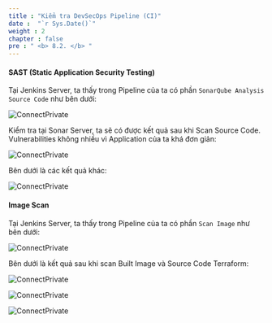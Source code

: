 ```yaml
---
title : "Kiểm tra DevSecOps Pipeline (CI)"
date :  "`r Sys.Date()`" 
weight : 2 
chapter : false
pre : " <b> 8.2. </b> "
---
```


#### SAST (Static Application Security Testing)

Tại Jenkins Server, ta thấy trong Pipeline của ta có phần `SonarQube Analysis Source Code` như bên dưới:

![ConnectPrivate](/images/8-cicd-test/8.2-ci-sec/CI_Pipeline_Sec0.png)

Kiểm tra tại Sonar Server, ta sẽ có được kết quả sau khi Scan Source Code. Vulnerabilities không nhiều vì Application của ta khá đơn giản:

![ConnectPrivate](/images/8-cicd-test/8.2-ci-sec/CI_Pipeline_Sec1.png)

Bên dưới là các kết quả khác:

![ConnectPrivate](/images/8-cicd-test/8.2-ci-sec/CI_Pipeline_Sec2.png)

#### Image Scan

Tại Jenkins Server, ta thấy trong Pipeline của ta có phần `Scan Image` như bên dưới:

![ConnectPrivate](/images/8-cicd-test/8.2-ci-sec/CI_Pipeline_Sec3.png)

Bên dưới là kết quả sau khi scan Built Image và Source Code Terraform:

![ConnectPrivate](/images/8-cicd-test/8.2-ci-sec/CI_Pipeline_Sec4.png)

![ConnectPrivate](/images/8-cicd-test/8.2-ci-sec/CI_Pipeline_Sec5.png)

![ConnectPrivate](/images/8-cicd-test/8.2-ci-sec/CI_Pipeline_Sec6.png)
